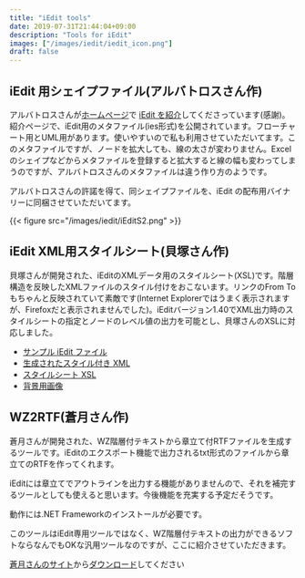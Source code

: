 ```yaml
---
title: "iEdit tools"
date: 2019-07-31T21:44:04+09:00
description: "Tools for iEdit"
images: ["/images/iedit/iedit_icon.png"]
draft: false
---
```


## iEdit 用シェイプファイル(アルバトロスさん作)

アルバトロスさんが[ホームページ](http://www2u.biglobe.ne.jp/~albatros/index.htm)で [iEdit を紹介](http://www2u.biglobe.ne.jp/~albatros/iEdit.htm)してくださっています(感謝)。紹介ページで、iEdit用のメタファイル(ies形式)を公開されています。フローチャート用とUML用があります。使いやすいので私も利用させていただいてます。このメタファイルですが、ノードを拡大しても、線の太さが変わりません。Excelのシェイプなどからメタファイルを登録すると拡大すると線の幅も変わってしまうのですが、アルバトロスさんのメタファイルは違う作り方のようです。

アルバトロスさんの許諾を得て、同シェイプファイルを、iEdit の配布用バイナリーに同梱させていただいてます。

{{< figure src="/images/iedit/iEditS2.png" >}}

## iEdit XML用スタイルシート(貝塚さん作)
貝塚さんが開発された、iEditのXMLデータ用のスタイルシート(XSL)です。階層構造を反映したXMLファイルのスタイル付けをおこないます。リンクのFrom Toもちゃんと反映されていて素敵です(Internet Explorerではうまく表示されますが、Firefoxだと表示されませんでした)。iEditバージョン1.40でXML出力時のスタイルシートの指定とノードのレベル値の出力を可能とし、貝塚さんのXSLに対応しました。

- [サンプル iEdit ファイル](sample.ied)
- [生成されたスタイル付き XML](sample.xml)
- [スタイルシート XSL](iedit.xsl)
- [背景用画像](iEditBlue.gif)

## WZ2RTF(蒼月さん作)
蒼月さんが開発された、WZ階層付テキストから章立て付RTFファイルを生成するツールです。iEditのエクスポート機能で出力されるtxt形式のファイルから章立てのRTFを作ってくれます。

iEditには章立てでアウトラインを出力する機能がありませんので、それを補完するツールとしても使えると思います。今後機能を充実する予定だそうです。

動作には.NET Frameworkのインストールが必要です。

このツールはiEdit専用ツールではなく、WZ階層付テキストの出力ができるソフトならなんでもOKな汎用ツールなのですが、ここに紹介させていただきます。

[蒼月さんのサイト](http://www.sougetu.net/)から[ダウンロード](http://www.sougetu.net/program/wz2rtf%e3%80%80iedit%E3%81%AE%E3%83%86%E3%82%AD%E3%82%B9%E3%83%88%E5%87%BA%E5%8A%9B%E3%83%87%E3%83%BC%E3%82%BF%E3%82%92rtf%E3%81%AB%E5%A4%89%E6%8F%9B)してください